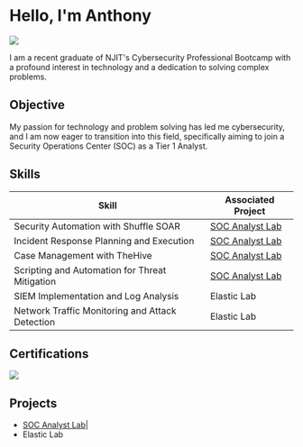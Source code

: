 # Hello, I'm Anthony
<a href="https://linkedin.com/in/anthony-j-rossi/"><img src="https://img.shields.io/badge/-LinkedIn-0072b1?&style=for-the-badge&logo=linkedin&logoColor=white" /></a>



I am a recent graduate of NJIT's Cybersecurity Professional Bootcamp with a profound interest in technology and a dedication to solving complex problems.

## Objective

My passion for technology and problem solving has led me cybersecurity, and I am now eager to transition into this field, specifically aiming to join a Security Operations Center (SOC) as a Tier 1 Analyst.

## Skills


| Skill                                           | Associated Project         |
|-------------------------------------------------|----------------------------|
| Security Automation with Shuffle SOAR         | <a href="https://github.com/Arossi52/SOC-Analyst-Lab/tree/main">SOC Analyst Lab</a>|
| Incident Response Planning and Execution        | <a href="https://github.com/Arossi52/SOC-Analyst-Lab/tree/main">SOC Analyst Lab</a>|
| Case Management with TheHive                  | <a href="https://github.com/Arossi52/SOC-Analyst-Lab/tree/main">SOC Analyst Lab</a>|
| Scripting and Automation for Threat Mitigation  | <a href="https://github.com/Arossi52/SOC-Analyst-Lab/tree/main">SOC Analyst Lab</a>|
| SIEM Implementation and Log Analysis          | Elastic Lab|
| Network Traffic Monitoring and Attack Detection | Elastic Lab|

## Certifications

<div>
<a href="https://drive.google.com/file/d/1NiyGMLhD9xm7pK9TnlCJM09xgpWBTkV5/view?usp=drive_link" target="_blank">
    <img src="https://img.shields.io/badge/-Security%2B-FF0000?&style=for-the-badge&logo=CompTIA&logoColor=white" />
</a>


## Projects
- <a href="https://github.com/Arossi52/SOC-Analyst-Lab/tree/main">SOC Analyst Lab</a>|
- Elastic Lab

